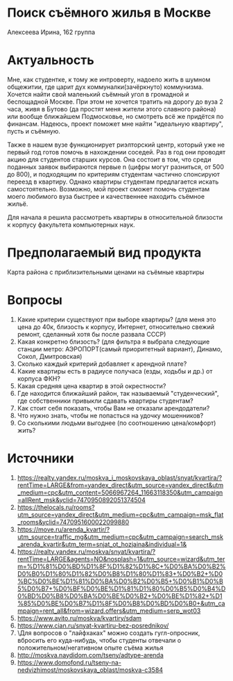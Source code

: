 # Поиск съёмного жилья в Москве
Алексеева Ирина, 162 группа

# Актуальность
Мне, как студентке, к тому же интроверту, надоело жить в шумном общежитии, где царит дух коммуналки(зачёркнуто) коммунизма. Хочется найти свой маленький съёмный угол в громадной и беспощадной Москве. При этом не хочется тратить на дорогу до вуза 2 часа, живя в Бутово (да простят меня жители этого славного района) или вообще ближайшем Подмосковье, но смотреть всё же придётся по финансам. Надеюсь, проект поможет мне найти "идеальную квартиру", пусть и съёмную.

Также в нашем вузе функционирует риэлторский центр, который уже не первый год готов помочь в нахождении соседей. Раз в год они проводят акцию для студентов старших курсов. Она состоит в том, что среди поданных заявок выбираются первые n (цифры могут разниться, от 500 до 800), и подходящим по критериям студентам частично спонсируют переезд в квартиру. Однако квартиры студентам предлагается искать самостоятельно. Возможно, мой проект сможет помочь студентам моего любимого вуза быстрее и качественнее находить съёмное жильё.

Для начала я решила рассмотреть квартиры в относительной близости к корпусу факультета компьютерных наук.

# Предполагаемый вид продукта
Карта района с приблизительными ценами на съёмные квартиры

# Вопросы
1. Какие критерии существуют при выборе квартиры? (для меня это цена до 40к, близость к корпусу, Интернет, относительно свежий ремонт, сделанный хотя бы после развала СССР)
2. Какая конкретно близость? (для фильтра я выбрала следующие станции метро: АЭРОПОРТ(самый приоритетный вариант), Динамо, Сокол, Дмитровская)
3. Сколько каждый критерий добавляет к арендной плате?
4. Какие квартиры есть в радиусе получаса (езды, ходьбы и др.) от корпуса ФКН?
5. Какая средняя цена квартир в этой окрестности?
6. Где находится ближайший район, так называемый "студенческий", где собственники привыкли сдавать квартиры студентам?
7. Как стоит себя показать, чтобы Вам не отказали арендодатели?
8. Что нужно знать, чтобы не попасться на удочку мошенников?
9. Со сколькими людьми выгоднее (по соотношению цена/комфорт) жить?

# Источники
1. https://realty.yandex.ru/moskva_i_moskovskaya_oblast/snyat/kvartira/?rentTime=LARGE&from=yandex_direct&utm_source=yandex_direct&utm_medium=cpc&utm_content=5066967264_11663118350&utm_campaign=allRent_msk&yclid=7470950892051374504
2. https://thelocals.ru/rooms?utm_source=yandex_direct&utm_medium=cpc&utm_campaign=msk_flat_rooms&yclid=7470951600022099880
3. https://move.ru/arenda_kvartir/?utm_source=traffic_mg&utm_medium=cpc&utm_campaign=search_msk_arenda_kvartir&utm_term=snjat_ot_hozjaina&individual=1&
4. https://realty.yandex.ru/moskva/snyat/kvartira/?rentTime=LARGE&agents=NO&nosplash=1&utm_source=wizard&utm_term=%D1%81%D0%BD%D1%8F%D1%82%D1%8C+%D0%BA%D0%B2%D0%B0%D1%80%D1%82%D0%B8%D1%80%D1%83+%D0%B2+%D0%BC%D0%BE%D1%81%D0%BA%D0%B2%D0%B5+%D0%B1%D0%B5%D0%B7+%D0%BF%D0%BE%D1%81%D1%80%D0%B5%D0%B4%D0%BD%D0%B8%D0%BA%D0%BE%D0%B2+%D0%BE%D1%82+%D1%85%D0%BE%D0%B7%D1%8F%D0%B8%D0%BD%D0%B0+&utm_campaign=rent_all&from=wizard.offers&utm_medium=serp_wot03
5. https://www.avito.ru/moskva/kvartiry/sdam
6. https://www.cian.ru/snyat-kvartiru-bez-posrednikov/
7. \\Для вопросов о "лайфхаках" можно создать гугл-опросник, вбросить его куда-нибудь, чтобы студенты отвечали о положительном/негативном опыте съёма жилья
8. http://moskva.naydidom.com/tseny/adtype-arenda
9. https://www.domofond.ru/tseny-na-nedvizhimost/moskovskaya_oblast/moskva-c3584
